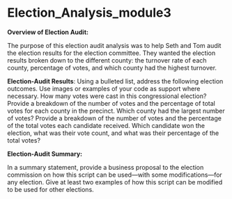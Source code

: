 # Election_Analysis_module3


**Overview of Election Audit:** 

The purpose of this election audit analysis was to help Seth and Tom audit the election results for the election committee. They wanted the election results broken down to the different county: the turnover rate of each county, percentage of votes, and which county had the highest turnover.

**Election-Audit Results**: Using a bulleted list, address the following election outcomes. Use images or examples of your code as support where necessary.
How many votes were cast in this congressional election?
Provide a breakdown of the number of votes and the percentage of total votes for each county in the precinct.
Which county had the largest number of votes?
Provide a breakdown of the number of votes and the percentage of the total votes each candidate received.
Which candidate won the election, what was their vote count, and what was their percentage of the total votes?


**Election-Audit Summary:**

In a summary statement, provide a business proposal to the election commission on how this script can be used—with some modifications—for any election. Give at least two examples of how this script can be modified to be used for other elections.
